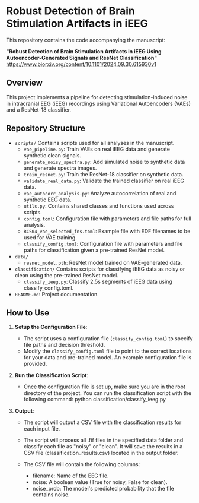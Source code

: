# Robust Detection of Brain Stimulation Artifacts in iEEG

This repository contains the code accompanying the manuscript:

**"Robust Detection of Brain Stimulation Artifacts in iEEG Using Autoencoder-Generated Signals and ResNet Classification"**
https://www.biorxiv.org/content/10.1101/2024.09.30.615930v1

## Overview

This project implements a pipeline for detecting stimulation-induced noise in intracranial EEG (iEEG) recordings using Variational Autoencoders (VAEs) and a ResNet-18 classifier.

## Repository Structure

- `scripts/` Contains scripts used for all analyses in the manuscript.
  - `vae_pipeline.py`: Train VAEs on real iEEG data and generate synthetic clean signals.
  - `generate_noisy_spectra.py`: Add simulated noise to synthetic data and generate spectra images.
  - `train_resnet.py`: Train the ResNet-18 classifier on synthetic data.
  - `validate_real_data.py`: Validate the trained classifier on real iEEG data.
  - `vae_autocorr_analysis.py`: Analyze autocorrelation of real and synthetic EEG data.
  - `utils.py`: Contains shared classes and functions used across scripts.
  - `config.toml`: Configuration file with parameters and file paths for full analysis. 
  - `RCS04_vae_selected_fns.toml`: Example file with EDF filenames to be used for VAE training.
  - `classify_config.toml`: Configuration file with parameters and file paths for classification given a pre-trained ResNet model.
- `data/`
  - `resnet_model.pth`: ResNet model trained on VAE-generated data.
- `classification/` Contains scripts for classifying iEEG data as noisy or clean using the pre-trained ResNet model.
    - `classify_ieeg.py`: Classify 2.5s segments of iEEG data using classify_config.toml.
- `README.md`: Project documentation.

## How to Use

1. **Setup the Configuration File**:
   - The script uses a configuration file (`classify_config.toml`) to specify file paths and decision threshold.   
   - Modify the `classify_config.toml` file to point to the correct locations for your data and pre-trained model. An example configuration file is provided.

2. **Run the Classification Script**:
   - Once the configuration file is set up, make sure you are in the root directory of the project. You can run the classification script with the following command:
   python classification/classify_ieeg.py

3. **Output**:
   - The script will output a CSV file with the classification results for each input file.
   - The script will process all .fif files in the specified data folder and classify each file as "noisy" or "clean". It will save the results in a CSV file (classification_results.csv) located in the output folder.

   - The CSV file will contain the following columns:
        - filename: Name of the EEG file.
        - noise: A boolean value (True for noisy, False for clean).
        - noise_prob: The model's predicted probability that the file contains noise.
